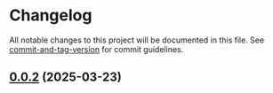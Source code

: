# Changelog

All notable changes to this project will be documented in this file. See [commit-and-tag-version](https://github.com/absolute-version/commit-and-tag-version) for commit guidelines.

## [0.0.2](https://github.com/xymox72/platform/compare/1.0.3...0.0.2) (2025-03-23)

